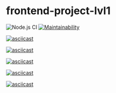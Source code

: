 # frontend-project-lvl1

![Node.js CI](https://github.com/majik48/frontend-project-lvl1/workflows/Node.js%20CI/badge.svg)
[![Maintainability](https://api.codeclimate.com/v1/badges/0a55aee87cb769d79d6f/maintainability)](https://codeclimate.com/github/majik48/frontend-project-lvl1/maintainability)

[![asciicast](https://asciinema.org/a/lxRxvCpe3xjszUpAO5kzuXiQX.svg)](https://asciinema.org/a/lxRxvCpe3xjszUpAO5kzuXiQX)

[![asciicast](https://asciinema.org/a/hK1xbhDK01yj9iXrMOld5Nn5f.svg)](https://asciinema.org/a/hK1xbhDK01yj9iXrMOld5Nn5f)

[![asciicast](https://asciinema.org/a/mLR77qCczYEPKej2KNDUVEJj1.svg)](https://asciinema.org/a/mLR77qCczYEPKej2KNDUVEJj1)

[![asciicast](https://asciinema.org/a/Qt9lwk6ZwnZSpmD5ro7kA87sr.svg)](https://asciinema.org/a/Qt9lwk6ZwnZSpmD5ro7kA87sr)

[![asciicast](https://asciinema.org/a/PIlJoP4I9fBf5yiY4vh5mu2GP.svg)](https://asciinema.org/a/PIlJoP4I9fBf5yiY4vh5mu2GP)
